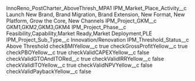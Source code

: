 <?xml version="1.0" encoding="UTF-8"?>
<CustomMetadata xmlns="http://soap.sforce.com/2006/04/metadata" xmlns:xsi="http://www.w3.org/2001/XMLSchema-instance" xmlns:xsd="http://www.w3.org/2001/XMLSchema">
    <label>InnoReno_PostCharter_AboveThresh_MPA1</label>
    <values>
        <field>IPM_Market_Place_Activity__c</field>
        <value xsi:type="xsd:string">Launch New Brand, Brand Migration, Brand Extension, New Format, New Platform, Grow the Core, New Channels</value>
    </values>
    <values>
        <field>IPM_Project_GKM__c</field>
        <value xsi:type="xsd:string">GKM1,GKM2,GKM3,GKM4</value>
    </values>
    <values>
        <field>IPM_Project_Phase__c</field>
        <value xsi:type="xsd:string">Feasibility,Capability,Market Ready,Market Deployment,PLE</value>
    </values>
    <values>
        <field>IPM_Project_Sub_Type__c</field>
        <value xsi:type="xsd:string">Innovation/Renovation</value>
    </values>
    <values>
        <field>IPM_Threshold_Status__c</field>
        <value xsi:type="xsd:string">Above Threshold</value>
    </values>
    <values>
        <field>checkBMIYellow__c</field>
        <value xsi:type="xsd:boolean">true</value>
    </values>
    <values>
        <field>checkGrossProfitYellow__c</field>
        <value xsi:type="xsd:boolean">true</value>
    </values>
    <values>
        <field>checkPBOYellow__c</field>
        <value xsi:type="xsd:boolean">true</value>
    </values>
    <values>
        <field>checkValidCAPEXYellow__c</field>
        <value xsi:type="xsd:boolean">false</value>
    </values>
    <values>
        <field>checkValidGTOAndITORed__c</field>
        <value xsi:type="xsd:boolean">true</value>
    </values>
    <values>
        <field>checkValidIRRYellow__c</field>
        <value xsi:type="xsd:boolean">false</value>
    </values>
    <values>
        <field>checkValidITOYellow__c</field>
        <value xsi:type="xsd:boolean">true</value>
    </values>
    <values>
        <field>checkValidNPVYellow__c</field>
        <value xsi:type="xsd:boolean">false</value>
    </values>
    <values>
        <field>checkValidPaybackYellow__c</field>
        <value xsi:type="xsd:boolean">false</value>
    </values>
</CustomMetadata>
